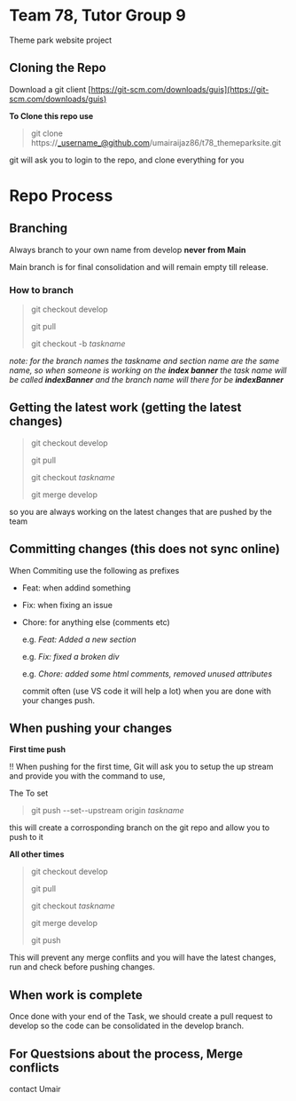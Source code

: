 # Team 78, Tutor Group 9 
Theme park website project


## Cloning the Repo

Download a git client
[https://git-scm.com/downloads/guis](https://git-scm.com/downloads/guis)

**To Clone this repo use**

> git clone https://_username_@github.com/umairaijaz86/t78_themeparksite.git

git will ask you to login to the repo, and clone everything for you


# Repo Process
  
## Branching
  Always branch to your own name from develop **never from Main**
  
  Main branch is for final consolidation and will remain empty till release.

### How to branch
  
> git checkout develop
> 
> git pull
> 
> git checkout -b _taskname_


_note: for the branch names the taskname and section name are the same name, so when someone is working on the **index banner** the task name will be called **indexBanner** and the branch name will there for be **indexBanner**_

## Getting the latest work (getting the latest changes)

> git checkout develop
> 
> git pull
> 
> git checkout _taskname_
> 
> git merge develop

  so you are always working on the latest changes that are pushed by the team
  
## Committing changes (this does not sync online)

  When Commiting use the following as prefixes

* Feat: when addind something 
* Fix: when fixing an issue
* Chore: for anything else (comments etc)
  
  e.g. _Feat: Added a new section_
  
  e.g. _Fix: fixed a broken div_
  
  e.g. _Chore: added some html comments, removed unused attributes_
  
  commit often (use VS code it will help a lot)
  when you are done with your changes push.

## When pushing your changes

**First time push**

!! When pushing for the first time, Git will ask you to setup the up stream and provide you with the command to use, 
 
  The To set    
  
  > git push --set--upstream origin _taskname_
 
  this will create a corrosponding branch on the git repo and allow you to push to it

**All other times**
  
> git checkout develop
> 
> git pull
> 
> git checkout _taskname_
> 
> git merge develop
> 
> git push
  
  This will prevent any merge conflits and you will have the latest changes, run and check before pushing changes.
 
## When work is complete
  
  Once done with your end of the Task, we should create a pull request to develop
  so the code can be consolidated in the develop branch.

## For Questsions about the process, Merge conflicts
  
  contact Umair
